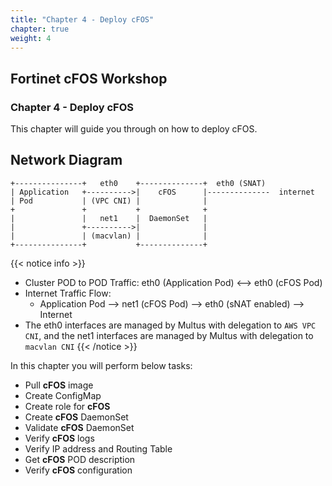 ```yaml
---
title: "Chapter 4 - Deploy cFOS"
chapter: true
weight: 4
---
```


## Fortinet cFOS Workshop

### Chapter 4 - Deploy cFOS

This chapter will guide you through on how to deploy cFOS. 

## Network Diagram
```stl
+---------------+   eth0    +--------------+  eth0 (SNAT)           
| Application   +---------->|    cFOS      |--------------  internet 
| Pod           | (VPC CNI) |              |  
+               +           +              +          
|               |   net1    |  DaemonSet   | 
|               +---------->|              |
|               | (macvlan) |              |
+---------------+           +--------------+ 
```
{{< notice info >}}
* Cluster POD to POD Traffic: eth0 (Application Pod) <--> eth0 (cFOS Pod)
* Internet Traffic Flow: 
    * Application Pod --> net1 (cFOS Pod) --> eth0 (sNAT enabled) --> Internet
* The eth0 interfaces are managed by Multus with delegation to `AWS VPC CNI`, and the net1 interfaces are managed by Multus with delegation to `macvlan CNI`
{{< /notice >}}

In this chapter you will perform below tasks:


* Pull **cFOS** image
* Create ConfigMap
* Create role for **cFOS**
* Create **cFOS** DaemonSet
* Validate **cFOS** DaemonSet
* Verify **cFOS** logs
* Verify IP address and Routing Table
* Get **cFOS** POD description
* Verify **cFOS** configuration